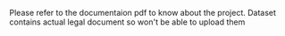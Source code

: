 Please refer to the documentaion pdf to know about the project.
Dataset contains actual legal document so won't be able to upload them
